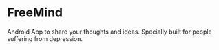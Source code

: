 # FreeMind
Android App to share your thoughts and ideas.
Specially built for people suffering from depression.

